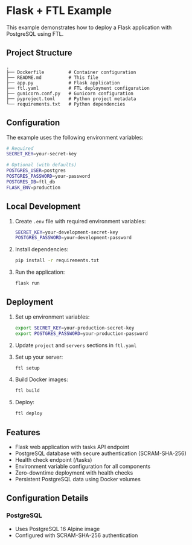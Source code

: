# Flask + FTL Example

This example demonstrates how to deploy a Flask application with PostgreSQL using FTL.

## Project Structure

```
.
├── Dockerfile         # Container configuration
├── README.md          # This file
├── app.py             # Flask application
├── ftl.yaml           # FTL deployment configuration
├── gunicorn.conf.py   # Gunicorn configuration
├── pyproject.toml     # Python project metadata
└── requirements.txt   # Python dependencies
```

## Configuration

The example uses the following environment variables:

```bash
# Required
SECRET_KEY=your-secret-key

# Optional (with defaults)
POSTGRES_USER=postgres
POSTGRES_PASSWORD=your-password
POSTGRES_DB=ftl_db
FLASK_ENV=production
```

## Local Development

1. Create `.env` file with required environment variables:

   ```bash
   SECRET_KEY=your-development-secret-key
   POSTGRES_PASSWORD=your-development-password
   ```

2. Install dependencies:

   ```bash
   pip install -r requirements.txt
   ```

3. Run the application:
   ```bash
   flask run
   ```

## Deployment

1. Set up environment variables:

   ```bash
   export SECRET_KEY=your-production-secret-key
   export POSTGRES_PASSWORD=your-production-password
   ```

2. Update `project` and `servers` sections in `ftl.yaml`

3. Set up your server:

   ```bash
   ftl setup
   ```

4. Build Docker images:

   ```bash
   ftl build
   ```

5. Deploy:
   ```bash
   ftl deploy
   ```

## Features

- Flask web application with tasks API endpoint
- PostgreSQL database with secure authentication (SCRAM-SHA-256)
- Health check endpoint (/tasks)
- Environment variable configuration for all components
- Zero-downtime deployment with health checks
- Persistent PostgreSQL data using Docker volumes

## Configuration Details

### PostgreSQL

- Uses PostgreSQL 16 Alpine image
- Configured with SCRAM-SHA-256 authentication
